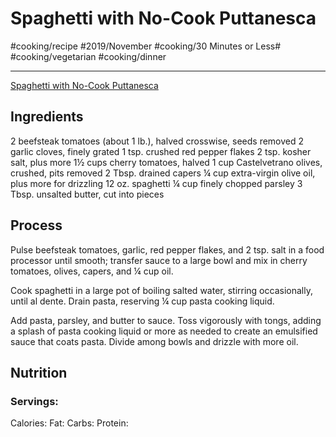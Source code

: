 # Spaghetti with No-Cook Puttanesca
#cooking/recipe #2019/November #cooking/30 Minutes or Less# #cooking/vegetarian #cooking/dinner
- - - -
[Spaghetti with No-Cook Puttanesca](https://www.bonappetit.com/recipe/spaghetti-with-no-cook-puttanesca)

## Ingredients
2 beefsteak tomatoes (about 1 lb.), halved crosswise, seeds removed
2 garlic cloves, finely grated
1 tsp. crushed red pepper flakes
2 tsp. kosher salt, plus more
1½ cups cherry tomatoes, halved
1 cup Castelvetrano olives, crushed, pits removed
2 Tbsp. drained capers
¼ cup extra-virgin olive oil, plus more for drizzling
12 oz. spaghetti
¼ cup finely chopped parsley
3 Tbsp. unsalted butter, cut into pieces

## Process
Pulse beefsteak tomatoes, garlic, red pepper flakes, and 2 tsp. salt in a food processor until smooth; transfer sauce to a large bowl and mix in cherry tomatoes, olives, capers, and ¼ cup oil.

Cook spaghetti in a large pot of boiling salted water, stirring occasionally, until al dente. Drain pasta, reserving ¼ cup pasta cooking liquid.

Add pasta, parsley, and butter to sauce. Toss vigorously with tongs, adding a splash of pasta cooking liquid or more as needed to create an emulsified sauce that coats pasta. Divide among bowls and drizzle with more oil.

## Nutrition
### Servings:
Calories: 
Fat: 
Carbs: 
Protein: 